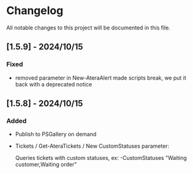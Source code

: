 # Changelog

All notable changes to this project will be documented in this file.

## [1.5.9] - 2024/10/15
### Fixed
-  removed parameter in New-AteraAlert made scripts break, we put it back with a deprecated notice

## [1.5.8] - 2024/10/15
### Added
- Publish to PSGallery on demand
- Tickets / Get-AteraTickets / New CustomStatuses parameter:

    Queries tickets with custom statuses, ex: -CustomStatuses "Waiting customer,Waiting order"

